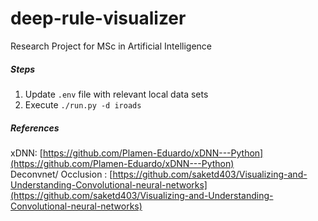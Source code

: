 # deep-rule-visualizer
Research Project for MSc in Artificial Intelligence

##### Steps
1. Update `.env` file with relevant local data sets
2. Execute `./run.py -d iroads`

##### References
xDNN: [https://github.com/Plamen-Eduardo/xDNN---Python](https://github.com/Plamen-Eduardo/xDNN---Python) <br />
Deconvnet/ Occlusion : [https://github.com/saketd403/Visualizing-and-Understanding-Convolutional-neural-networks](https://github.com/saketd403/Visualizing-and-Understanding-Convolutional-neural-networks) <br />